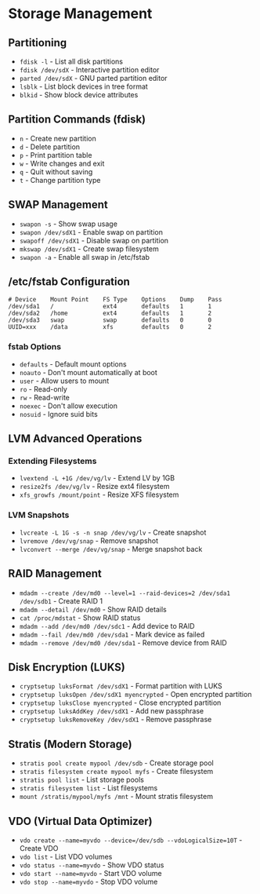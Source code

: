 # Storage Management

## Partitioning
- `fdisk -l` - List all disk partitions
- `fdisk /dev/sdX` - Interactive partition editor
- `parted /dev/sdX` - GNU parted partition editor
- `lsblk` - List block devices in tree format
- `blkid` - Show block device attributes

## Partition Commands (fdisk)
- `n` - Create new partition
- `d` - Delete partition
- `p` - Print partition table
- `w` - Write changes and exit
- `q` - Quit without saving
- `t` - Change partition type

## SWAP Management
- `swapon -s` - Show swap usage
- `swapon /dev/sdX1` - Enable swap on partition
- `swapoff /dev/sdX1` - Disable swap on partition
- `mkswap /dev/sdX1` - Create swap filesystem
- `swapon -a` - Enable all swap in /etc/fstab

## /etc/fstab Configuration
```
# Device    Mount Point    FS Type    Options    Dump    Pass
/dev/sda1   /              ext4       defaults   1       1
/dev/sda2   /home          ext4       defaults   1       2
/dev/sda3   swap           swap       defaults   0       0
UUID=xxx    /data          xfs        defaults   0       2
```

### fstab Options
- `defaults` - Default mount options
- `noauto` - Don't mount automatically at boot
- `user` - Allow users to mount
- `ro` - Read-only
- `rw` - Read-write
- `noexec` - Don't allow execution
- `nosuid` - Ignore suid bits

## LVM Advanced Operations
### Extending Filesystems
- `lvextend -L +1G /dev/vg/lv` - Extend LV by 1GB
- `resize2fs /dev/vg/lv` - Resize ext4 filesystem
- `xfs_growfs /mount/point` - Resize XFS filesystem

### LVM Snapshots
- `lvcreate -L 1G -s -n snap /dev/vg/lv` - Create snapshot
- `lvremove /dev/vg/snap` - Remove snapshot
- `lvconvert --merge /dev/vg/snap` - Merge snapshot back

## RAID Management
- `mdadm --create /dev/md0 --level=1 --raid-devices=2 /dev/sda1 /dev/sdb1` - Create RAID 1
- `mdadm --detail /dev/md0` - Show RAID details
- `cat /proc/mdstat` - Show RAID status
- `mdadm --add /dev/md0 /dev/sdc1` - Add device to RAID
- `mdadm --fail /dev/md0 /dev/sda1` - Mark device as failed
- `mdadm --remove /dev/md0 /dev/sda1` - Remove device from RAID

## Disk Encryption (LUKS)
- `cryptsetup luksFormat /dev/sdX1` - Format partition with LUKS
- `cryptsetup luksOpen /dev/sdX1 myencrypted` - Open encrypted partition
- `cryptsetup luksClose myencrypted` - Close encrypted partition
- `cryptsetup luksAddKey /dev/sdX1` - Add new passphrase
- `cryptsetup luksRemoveKey /dev/sdX1` - Remove passphrase

## Stratis (Modern Storage)
- `stratis pool create mypool /dev/sdb` - Create storage pool
- `stratis filesystem create mypool myfs` - Create filesystem
- `stratis pool list` - List storage pools
- `stratis filesystem list` - List filesystems
- `mount /stratis/mypool/myfs /mnt` - Mount stratis filesystem

## VDO (Virtual Data Optimizer)
- `vdo create --name=myvdo --device=/dev/sdb --vdoLogicalSize=10T` - Create VDO
- `vdo list` - List VDO volumes
- `vdo status --name=myvdo` - Show VDO status
- `vdo start --name=myvdo` - Start VDO volume
- `vdo stop --name=myvdo` - Stop VDO volume

